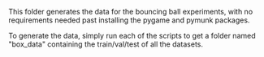 This folder generates the data for the bouncing ball experiments, with no requirements needed past
installing the pygame and pymunk packages.

To generate the data, simply run each of the scripts to get a folder named "box_data" containing the
train/val/test of all the datasets.
